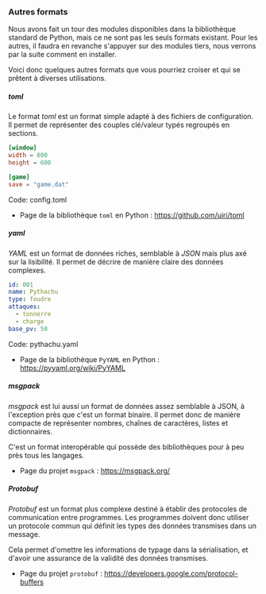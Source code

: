 ### Autres formats

Nous avons fait un tour des modules disponibles dans la bibliothèque standard de Python, mais ce ne sont pas les seuls formats existant.
Pour les autres, il faudra en revanche s'appuyer sur des modules tiers, nous verrons par la suite comment en installer.

Voici donc quelques autres formats que vous pourriez croiser et qui se prêtent à diverses utilisations.

##### toml

Le format _toml_ est un format simple adapté à des fichiers de configuration.
Il permet de représenter des couples clé/valeur typés regroupés en sections.

```toml
[window]
width = 800
height = 600

[game]
save = "game.dat"
```
Code: config.toml

* Page de la bibliothèque `toml` en Python : <https://github.com/uiri/toml>

##### yaml

_YAML_ est un format de données riches, semblable à _JSON_ mais plus axé sur la lisibilité.
Il permet de décrire de manière claire des données complexes.

```yaml
id: 001
name: Pythachu
type: foudre
attaques:
  - tonnerre
  - charge
base_pv: 50
```
Code: pythachu.yaml

* Page de la bibliothèque `PyYAML` en Python : <https://pyyaml.org/wiki/PyYAML>

##### msgpack

_msgpack_ est lui aussi un format de données assez semblable à JSON, à l'exception près que c'est un format binaire.
Il permet donc de manière compacte de représenter nombres, chaînes de caractères, listes et dictionnaires.

C'est un format interopérable qui possède des bibliothèques pour à peu près tous les langages.

* Page du projet `msgpack` : <https://msgpack.org/>

##### Protobuf

*Protobuf* est un format plus complexe destiné à établir des protocoles de communication entre programmes.
Les programmes doivent donc utiliser un protocole commun qui définit les types des données transmises dans un message.

Cela permet d'omettre les informations de typage dans la sérialisation, et d'avoir une assurance de la validité des données transmises.

* Page du projet `protobuf` : <https://developers.google.com/protocol-buffers>

